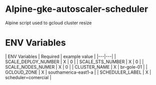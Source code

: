 
Alpine-gke-autoscaler-scheduler
===============================

Alpine script used to gcloud cluster resize

# ENV Variables

| ENV Variables | Required | example value |
|---|---|
| SCALE_DEPLOY_NUMBER  | X | 0 |
| SCALE_STS_NUMBER  | X | 0 |
| SCALE_NODES_NUMER  | X | 0 |
| CLUSTER_NAME | X | br-gole-01 |
| GCLOUD_ZONE  | X | southamerica-east1-a |
| SCHEDULER_LABEL | X | scheduler=comercial |
